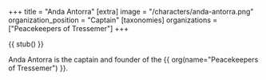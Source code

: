 +++
title = "Anda Antorra"
[extra]
image = "/characters/anda-antorra.png"
organization_position = "Captain"
[taxonomies]
organizations = ["Peacekeepers of Tressemer"]
+++

{{ stub() }}

Anda Antorra is the captain and founder of the {{ org(name="Peacekeepers of Tressemer") }}.